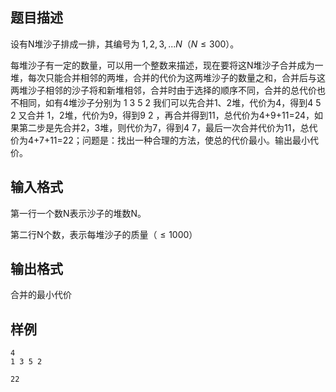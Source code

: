 ## 题目描述

设有N堆沙子排成一排，其编号为 $1,2,3,...N$（$N \leq 300$）。

每堆沙子有一定的数量，可以用一个整数来描述，现在要将这N堆沙子合并成为一堆，每次只能合并相邻的两堆，合并的代价为这两堆沙子的数量之和，合并后与这两堆沙子相邻的沙子将和新堆相邻，合并时由于选择的顺序不同，合并的总代价也不相同，如有4堆沙子分别为 1 3 5 2 我们可以先合并1、2堆，代价为4，得到4 5 2 又合并 1，2堆，代价为9，得到9 2 ，再合并得到11，总代价为4+9+11=24，如果第二步是先合并2，3堆，则代价为7，得到4 7，最后一次合并代价为11，总代价为4+7+11=22；问题是：找出一种合理的方法，使总的代价最小。输出最小代价。


## 输入格式

第一行一个数N表示沙子的堆数N。

第二行N个数，表示每堆沙子的质量（$\leq 1000$）


## 输出格式

合并的最小代价

## 样例

```input1
4
1 3 5 2
```

```output1
22
```

